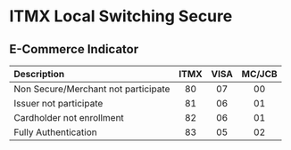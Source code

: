 # ITMX Local Switching Secure

## E-Commerce Indicator

| Description                         | ITMX | VISA | MC/JCB |
| :---------------------------------- | :--: | :--: | :----: |
| Non Secure/Merchant not participate |  80  |  07  |   00   |
| Issuer not participate              |  81  |  06  |   01   |
| Cardholder not enrollment           |  82  |  06  |   01   |
| Fully Authentication                |  83  |  05  |   02   |

